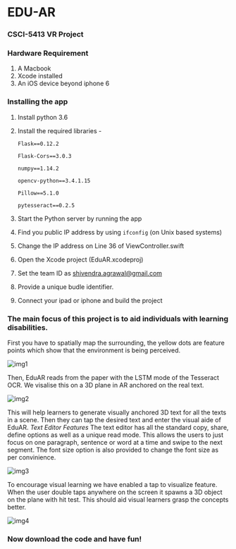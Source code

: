 # EDU-AR

### CSCI-5413 VR Project

### Hardware Requirement
1) A Macbook
2) Xcode installed
3) An iOS device beyond iphone 6

### Installing the app
1) Install python 3.6
2) Install the required libraries - 

    `Flask==0.12.2`
    
    `Flask-Cors==3.0.3`
    
    `numpy==1.14.2`
    
    `opencv-python==3.4.1.15`
    
    `Pillow==5.1.0`
    
    `pytesseract==0.2.5`
    
3) Start the Python server by running the app
4) Find you public IP address by using `ifconfig` (on Unix based systems)
5) Change the IP address on Line 36 of ViewController.swift

6) Open the Xcode project (EduAR.xcodeproj)
7) Set the team ID as shivendra.agrawal@gmail.com
8) Provide a unique budle identifier.
9) Connect your ipad or iphone and build the project

### The main focus of this project is to aid individuals with learning disabilities.

First you have to spatially map the surrounding, the yellow dots are feature points which show that the environment is being perceived.

![img1](https://github.com/ShivendraAgrawal/EduAR/blob/master/EduAR%20gifs/GIF1.gif?raw=true)

Then, EduAR reads from the paper with the LSTM mode of the Tesseract OCR. We visalise this on a 3D plane in AR anchored on the real text.

![img2](https://github.com/ShivendraAgrawal/EduAR/blob/master/EduAR%20gifs/GIF2.gif?raw=true)

This will help learners to generate visually anchored 3D text for all the texts in a scene. Then they can tap the desired text and enter the visual aide of EduAR. 
*Text Editor Features*
The text editor has all the standard copy, share, define options as well as a unique read mode. This allows the users to just focus on one paragraph, sentence or word at a time and swipe to the next segment. The font size option is also provided to change the font size as per convinience. 

![img3](https://github.com/ShivendraAgrawal/EduAR/blob/master/EduAR%20gifs/GIF3.gif?raw=true)

To encourage visual learning we have enabled a tap to visualize feature. When the user double taps anywhere on the screen it spawns a 3D object on the plane with hit test. This should aid visual learners grasp the concepts better.

![img4](https://github.com/ShivendraAgrawal/EduAR/blob/master/EduAR%20gifs/GIF4.gif?raw=true)

### Now download the code and have fun!
